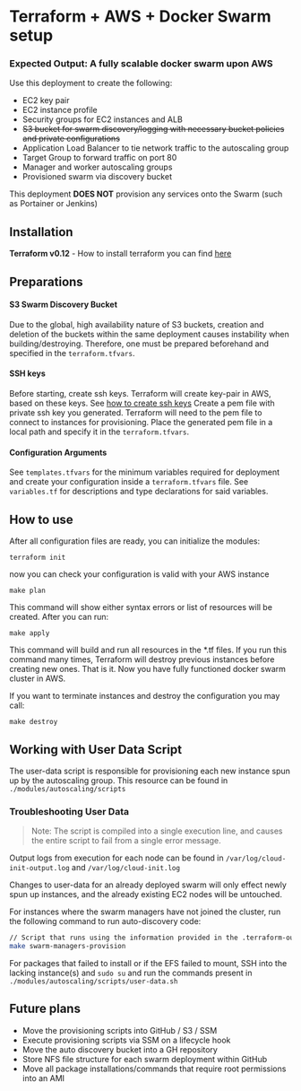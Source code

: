 # Terraform + AWS + Docker Swarm setup
###  Expected Output: A fully scalable docker swarm upon AWS

Use this deployment to create the following:
* EC2 key pair
* EC2 instance profile
* Security groups for EC2 instances and ALB
* ~~S3 bucket for swarm discovery/logging with necessary bucket policies and private configurations~~
* Application Load Balancer to tie network traffic to the autoscaling group
* Target Group to forward traffic on port 80
* Manager and worker autoscaling groups
* Provisioned swarm via discovery bucket

This deployment **DOES NOT** provision any services onto the Swarm (such as Portainer or Jenkins)

## Installation 
**Terraform v0.12** - How to install terraform you can find [here](https://www.terraform.io/intro/getting-started/install.html)

## Preparations
#### S3 Swarm Discovery Bucket
Due to the global, high availability nature of S3 buckets, creation and deletion of the buckets within the same deployment causes instability when building/destroying. Therefore, one must be prepared beforehand and specified in the `terraform.tfvars`.

#### SSH keys
Before starting, create ssh keys. Terraform will create key-pair in AWS, based on these keys. See [how to create ssh keys](https://confluence.atlassian.com/bitbucketserver/creating-ssh-keys-776639788.html)
Create a pem file with private ssh key you generated. Terraform will need to the pem file to connect to instances for provisioning.
Place the generated pem file in a local path and specify it in the `terraform.tfvars`.

#### Configuration Arguments
See `templates.tfvars` for the minimum variables required for deployment and create your configuration inside a `terraform.tfvars` file.
See `variables.tf` for descriptions and type declarations for said variables.

## How to use
After all configuration files are ready, you can initialize the modules:
```
terraform init
```

now you can check your configuration is valid with your AWS instance
```
make plan
```
This command will show either syntax errors or list of resources will be created. After you can run:
```
make apply
```
This command will build and run all resources in the *.tf files. If you run this command many times, Terraform will destroy previous instances before creating new ones. 
That is it. Now you have fully functioned docker swarm cluster in AWS.

If you want to terminate instances and destroy the configuration you may call:
```
make destroy
```

## Working with User Data Script
The user-data script is responsible for provisioning each new instance spun up by the autoscaling group. This resource can be found in `./modules/autoscaling/scripts`

### Troubleshooting User Data
> Note: The script is compiled into a single execution line, and causes the entire script to fail from a single error message.


Output logs from execution for each node can be found in `/var/log/cloud-init-output.log` and `/var/log/cloud-init.log`

Changes to user-data for an already deployed swarm will only effect newly spun up instances, and the already existing EC2 nodes will be untouched.

For instances where the swarm managers have not joined the cluster, run the following command to run auto-discovery code:

```bash
// Script that runs using the information provided in the .terraform-output-cache
make swarm-managers-provision
```

For packages that failed to install or if the EFS failed to mount, SSH into the lacking instance(s) and  `sudo su` and run the commands present in `./modules/autoscaling/scripts/user-data.sh`

## Future plans
- Move the provisioning scripts into GitHub / S3 / SSM
- Execute provisioning scripts via SSM on a lifecycle hook
- Move the auto discovery bucket into a GH repository
- Store NFS file structure for each swarm deployment within GitHub
- Move all package installations/commands that require root permissions into an AMI
